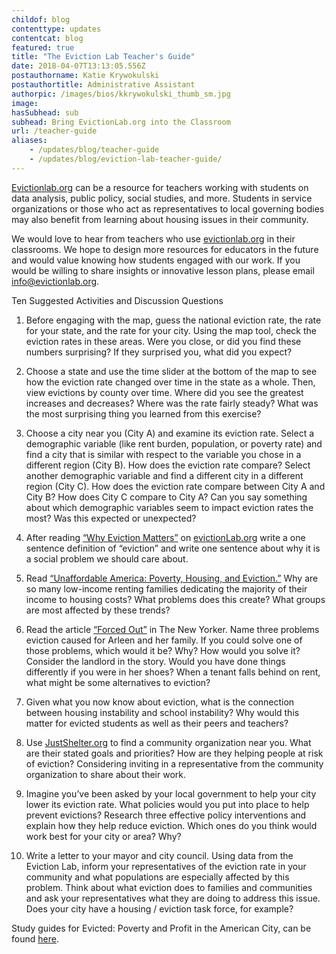 ```yaml
---
childof: blog
contenttype: updates
contentcat: blog
featured: true
title: "The Eviction Lab Teacher's Guide"
date: 2018-04-07T13:13:05.556Z
postauthorname: Katie Krywokulski
postauthortitle: Administrative Assistant
authorpic: /images/bios/kkrywokulski_thumb_sm.jpg
image: 
hasSubhead: sub
subhead: Bring EvictionLab.org into the Classroom
url: /teacher-guide
aliases:
    - /updates/blog/teacher-guide
    - /updates/blog/eviction-lab-teacher-guide/
---
```

 
<a href="https://evictionlab.org">Evictionlab.org</a> can be a resource for teachers working with students on data analysis, public policy, social studies, and more. Students in service organizations or those who act as representatives to local governing bodies may also benefit from learning about housing issues in their community.
 
We would love to hear from teachers who use <a href="https://evictionlab.org">evictionlab.org</a> in their classrooms. We hope to design more resources for educators in the future and would value knowing how students engaged with our work. If you would be willing to share insights or innovative lesson plans, please email <a href="mailto:info@evictionlab.org">info@evictionlab.org</a>. 
 
<span class="ak-bold">Ten Suggested Activities and Discussion Questions</span>

1. Before engaging with the map, guess the national eviction rate, the rate for your state, and the rate for your city. Using the map tool, check the eviction rates in these areas. Were you close, or did you find these numbers surprising? If they surprised you, what did you expect?

2. Choose a state and use the time slider at the bottom of the map to see how the eviction rate changed over time in the state as a whole.  Then, view evictions by county over time. Where did you see the greatest increases and decreases? Where was the rate fairly steady? What was the most surprising thing you learned from this exercise?
 
3. Choose a city near you (City A) and examine its eviction rate. Select a demographic variable (like rent burden, population, or poverty rate) and find a city that is similar with respect to the variable you chose in a different region (City B). How does the eviction rate compare? Select another demographic variable and find a different city in a different region (City C). How does the eviction rate compare between City A and City B? How does City C compare to City A? Can you say something about which demographic variables seem to impact eviction rates the most? Was this expected or unexpected?
 
4. After reading <a href="https://evictionlab.org/why-eviction-matters">“Why Eviction Matters”</a> on <a href="https://evictionlab.org">evictionLab.org</a> write a one sentence definition of “eviction” and write one sentence about why it is a social problem we should care about. 

5. Read <a href="https://www.irp.wisc.edu/publications/fastfocus/pdfs/FF22-2015.pdf">“Unaffordable America: Poverty, Housing, and Eviction.”</a> Why are so many low-income renting families dedicating the majority of their income to housing costs?  What problems does this create?  What groups are most affected by these trends?  
 
6. Read the article <a href="https://www.newyorker.com/magazine/2016/02/08/forced-out">“Forced Out”</a> in <span class="ital">The New Yorker</span>. Name three problems eviction caused for Arleen and her family. If you could solve one of those problems, which would it be? Why? How would you solve it? Consider the landlord in the story. Would you have done things differently if you were in her shoes? When a tenant falls behind on rent, what might be some alternatives to eviction?  

7. Given what you now know about eviction, what is the connection between housing instability and school instability?  Why would this matter for evicted students as well as their peers and teachers? 

8. Use <a href="https://justshelter.org">JustShelter.org</a> to find a community organization near you. What are their stated goals and priorities? How are they helping people at risk of eviction? Considering inviting in a representative from the community organization to share about their work.  
 
9. Imagine you’ve been asked by your local government to help your city lower its eviction rate. What policies would you put into place to help prevent evictions? Research three effective policy interventions and explain how they help reduce eviction. Which ones do you think would work best for your city or area? Why?
 
10. Write a letter to your mayor and city council. Using data from the Eviction Lab, inform your representatives of the eviction rate in your community and what populations are especially affected by this problem.  Think about what eviction does to families and communities and ask your representatives what they are doing to address this issue. Does your city have a housing / eviction task force, for example?
  
Study guides for Evicted: Poverty and Profit in the American City, can be found <a href="http://www.evictedbook.com/reading-group-guides">here</a>.

